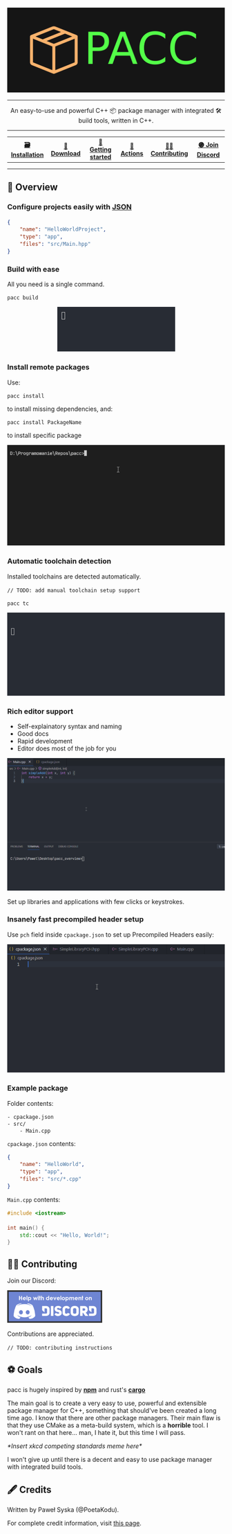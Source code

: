 <p align="center">
	<img src="res/logo/PaccLogoColor.svg" alt="Pacc Logo" title="pacc">
	
</p>

<hr/>

<p align="center">
	An easy-to-use and powerful C++ 📦 package manager with integrated 🛠 build tools, written in C++.
</p>

<hr/>

<table>
	<tr>
		<th><a href="docs/Installation.md">🗃 Installation</a>
		<th><a href="https://github.com/PoetaKodu/pacc/releases">💾 Download</a>
		<th><a href="docs/GettingStarted.md">🚀 Getting started</a>
		<th><a href="docs/Actions.md">🧱 Actions</a></th>
		<th><a href="#-contributing">👨‍🔧 Contributing</a></th>
		<th><a href="https://discord.gg/Zz2vjxNvvD">🟣 Join Discord</a></th>
	</tr>
</table>
<hr/>


## 👀 Overview

### Configure projects easily with [JSON](https://en.wikipedia.org/wiki/JSON)



```json
{
	"name": "HelloWorldProject",
	"type": "app",
	"files": "src/Main.hpp"
}
```
### Build with ease

All you need is a single command.

```
pacc build
```

<p align="center">
	<img src="res/img/build.gif" alt="Build"/>
</p>

### Install remote packages

Use:

```
pacc install
```

to install missing dependencies, and:

```
pacc install PackageName
```

to install specific package

<p align="center">
	<img src="res/img/install_and_build.gif" alt="Installing packages"/>
</p>

### Automatic toolchain detection

Installed toolchains are detected automatically.

`// TODO: add manual toolchain setup support`

```
pacc tc
```

<p align="center">
	<img src="res/img/toolchains.gif" alt="Toolchains"/>
</p>

### Rich editor support

- Self-explainatory syntax and naming
- Good docs
- Rapid development
- Editor does most of the job for you

<p align="center">
	<img src="res/img/support.gif" alt="Support"/>
</p>

Set up libraries and applications with few clicks or keystrokes.

### Insanely fast precompiled header setup

Use `pch` field inside `cpackage.json` to set up Precompiled Headers easily:

<p align="center">
	<img src="res/img/pch.gif" alt="Precompiled Headers"/>
</p>

### Example package

Folder contents:
```
- cpackage.json
- src/
	- Main.cpp
```

`cpackage.json` contents:

```json
{
	"name": "HelloWorld",
	"type": "app",
	"files": "src/*.cpp"
}
```

`Main.cpp` contents:
```cpp
#include <iostream>

int main() {
	std::cout << "Hello, World!";
}
```


## 👨‍🔧 Contributing

Join our Discord:

<a href="https://discord.gg/Zz2vjxNvvD"><img src="res/img/DiscordHelpDev.png" width="220px"/></a>

Contributions are appreciated.

`// TODO: contributing instructions`

## ⚽ Goals

pacc is hugely inspired by [**npm**](https://github.com/npm/cli) and rust's [**cargo**](https://github.com/rust-lang/cargo)

The main goal is to create a very easy to use, powerful and extensible package manager for C++, something that should've been created a long time ago. I know that there are other package managers. Their main flaw is that they use CMake as a meta-build system, which is a **horrible** tool. I won't rant on that here... man, I hate it, but this time I will pass.

*\*Insert xkcd competing standards meme here\**

I won't give up until there is a decent and easy to use package manager with integrated build tools.

## 🖋 Credits

Written by Paweł Syska (@PoetaKodu).

For complete credit information, visit [this page](docs/Credits.md).
